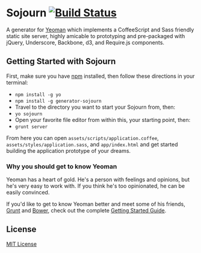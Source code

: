# Sojourn [![Build Status](https://secure.travis-ci.org/esmevane/generator-sojourn.png?branch=master)](https://travis-ci.org/esmevane/generator-sojourn)

A generator for [Yeoman](http://yeoman.io) which implements a CoffeeScript and Sass friendly static site server, highly amicable to prototyping and pre-packaged with jQuery, Underscore, Backbone, d3, and Require.js components.

## Getting Started with Sojourn

First, make sure you have [npm](https://npmjs.org) installed, then follow these directions in your terminal:

  * `npm install -g yo`
  * `npm install -g generator-sojourn`
  * Travel to the directory you want to start your Sojourn from, then:
  * `yo sojourn`
  * Open your favorite file editor from within this, your starting point, then:
  * `grunt server`

From here you can open `assets/scripts/application.coffee`, `assets/styles/application.sass`, and `app/index.html` and get started building the application prototype of your dreams.

### Why you should get to know Yeoman

Yeoman has a heart of gold. He's a person with feelings and opinions, but he's very easy to work with. If you think he's too opinionated, he can be easily convinced.

If you'd like to get to know Yeoman better and meet some of his friends, [Grunt](http://gruntjs.com) and [Bower](http://bower.io), check out the complete [Getting Started Guide](https://github.com/yeoman/yeoman/wiki/Getting-Started).

## License

[MIT License](http://en.wikipedia.org/wiki/MIT_License)
